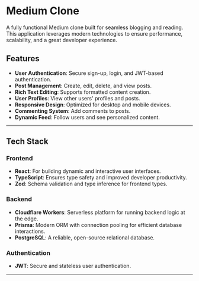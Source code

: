 # Medium Clone

A fully functional Medium clone built for seamless blogging and reading. This application leverages modern technologies to ensure performance, scalability, and a great developer experience.

## Features

- **User Authentication**: Secure sign-up, login, and JWT-based authentication.
- **Post Management**: Create, edit, delete, and view posts.
- **Rich Text Editing**: Supports formatted content creation.
- **User Profiles**: View other users' profiles and posts.
- **Responsive Design**: Optimized for desktop and mobile devices.
- **Commenting System**: Add comments to posts.
- **Dynamic Feed**: Follow users and see personalized content.

---

## Tech Stack

### Frontend
- **React**: For building dynamic and interactive user interfaces.
- **TypeScript**: Ensures type safety and improved developer productivity.
- **Zod**: Schema validation and type inference for frontend types.

### Backend
- **Cloudflare Workers**: Serverless platform for running backend logic at the edge.
- **Prisma**: Modern ORM with connection pooling for efficient database interactions.
- **PostgreSQL**: A reliable, open-source relational database.

### Authentication
- **JWT**: Secure and stateless user authentication.

---

